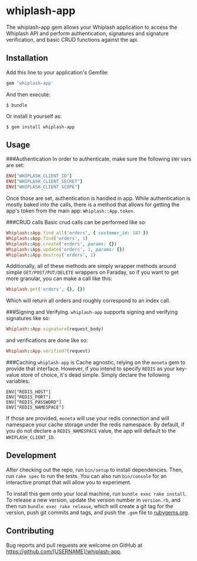 # whiplash-app

The whiplash-app gem allows your Whiplash application to access the Whiplash
API and perform authentication, signatures and signature verification, and basic
CRUD functions against the api.

## Installation

Add this line to your application's Gemfile:

```ruby
gem 'whiplash-app'
```

And then execute:

    $ bundle

Or install it yourself as:

    $ gem install whiplash-app

## Usage

###Authentication
In order to authenticate, make sure the following `ENV` vars are set:

```ruby
ENV["WHIPLASH_CLIENT_ID"]
ENV["WHIPLASH_CLIENT_SECRET"]
ENV["WHIPLASH_CLIENT_SCOPE"]
```
Once those are set, authentication is handled in app.  While authentication is
mostly baked into the calls, there is a method that allows for getting the app's
token from the main app: `Whiplash::App.token`.

###CRUD calls
Basic crud calls can be performed like so:
```ruby
Whiplash::App.find_all('orders', { customer_id: 187 })
Whiplash::App.find('orders', 1)
Whiplash::App.create('orders', params: {})
Whiplash::App.update('orders', 1, params: {})
Whiplash::App.destroy('orders', 1)
```
Additionally, all of these methods are simply wrapper methods around simple `GET/POST/PUT/DELETE` wrappers on Faraday, so if you want to get more granular,
you can make a call like this:
```ruby
Whiplash.get('orders', {}, {})
```
Which will return all orders and roughly correspond to an index call.

###Signing and Verifying.
`whiplash-app` supports signing and verifying signatures like so:
```ruby
Whiplash::App.signature(request_body)
```
and verifications are done like so:
```ruby
Whiplash::App.verified?(request)
```  

###Caching
`whiplash-app` is Cache agnostic, relying on the `moneta` gem to provide that
interface.  However, if you intend to specify `REDIS` as your key-value store of
choice, it's dead simple.  Simply declare the following variables:
```
ENV["REDIS_HOST"]
ENV["REDIS_PORT"]
ENV["REDIS_PASSWORD"]
ENV["REDIS_NAMESPACE"]
```
If those are provided, `moneta` will use your redis connection and will namespace your cache storage under the redis namespace.  By default, if you do not declare a `REDIS_NAMESPACE` value, the app will default to the `WHIPLASH_CLIENT_ID`.

## Development

After checking out the repo, run `bin/setup` to install dependencies. Then, run `rake spec` to run the tests. You can also run `bin/console` for an interactive prompt that will allow you to experiment.

To install this gem onto your local machine, run `bundle exec rake install`. To release a new version, update the version number in `version.rb`, and then run `bundle exec rake release`, which will create a git tag for the version, push git commits and tags, and push the `.gem` file to [rubygems.org](https://rubygems.org).

## Contributing

Bug reports and pull requests are welcome on GitHub at https://github.com/[USERNAME]/whiplash-app.
